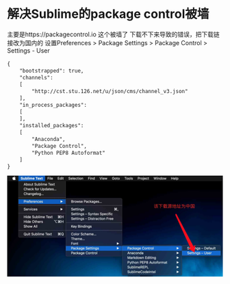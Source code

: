 # 解决Sublime的package control被墙
主要是https://packagecontrol.io 这个被墙了 下载不下来导致的错误，把下载链接改为国内的
设置Preferences > Package Settings > Package Control > Settings - User
```
{
    "bootstrapped": true,
    "channels":
    [
        "http://cst.stu.126.net/u/json/cms/channel_v3.json"
    ],
    "in_process_packages":
    [
    ],
    "installed_packages":
    [
        "Anaconda",
        "Package Control",
        "Python PEP8 Autoformat"
    ]
}
```
![Screenshot](img/PackageControl.jpg)
